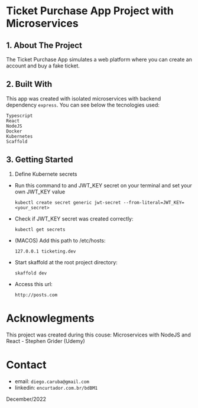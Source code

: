 # Ticket Purchase App Project with Microservices

## 1. About The Project

The Ticket Purchase App simulates a web platform where you can create an account and buy a fake ticket.

## 2. Built With

This app was created with isolated microservices with backend dependency `express`. You can see below the tecnologies used:

```
Typescript
React
NodeJS
Docker
Kubernetes
Scaffold
```
## 3. Getting Started

1. Define Kubernete secrets
- Run this command to and JWT_KEY secret on your terminal and set your own JWT_KEY value

    ```
    kubectl create secret generic jwt-secret --from-literal=JWT_KEY=<your_secret>
    ```
- Check if JWT_KEY secret was created correctly:
    ```
    kubectl get secrets
    ```
- (MACOS) Add this path to /etc/hosts:
    ```
    127.0.0.1 ticketing.dev
    ````
- Start skaffold at the root project directory:
    ```
    skaffold dev
    ```
- Access this url:
    ```
    http://posts.com
    ```

# Acknowlegments

This project was created during this couse: Microservices with NodeJS and React - Stephen Grider (Udemy)

# Contact
- email: `diego.caruba@gmail.com`
- linkedin: `encurtador.com.br/bdBM1`


December/2022
